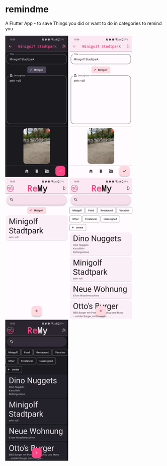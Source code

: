 # remindme

A Flutter App - to save Things you did or want to do in categories to remind you

<img src="https://github.com/Bezes13/remindme/blob/main/remy1.jpg" alt="drawing" width="200"/>
<img src="https://github.com/Bezes13/remindme/blob/main/remy2.jpg" alt="drawing" width="200"/>
<img src="https://github.com/Bezes13/remindme/blob/main/remy3.jpg" alt="drawing" width="200"/>
<img src="https://github.com/Bezes13/remindme/blob/main/remy4.jpg" alt="drawing" width="200"/>
<img src="https://github.com/Bezes13/remindme/blob/main/remy5.jpg" alt="drawing" width="200"/>
